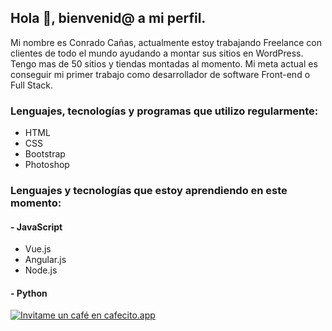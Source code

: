 ## Hola 👋, bienvenid@ a mi perfil.

Mi nombre es Conrado Cañas, actualmente estoy trabajando Freelance con clientes de todo el mundo ayudando a montar sus sitios en WordPress. Tengo mas de 50 sitios y tiendas montadas al momento. Mi meta actual es conseguir mi primer trabajo como desarrollador de software Front-end o Full Stack.

### Lenguajes, tecnologías y programas que utilizo regularmente:
- HTML
- CSS
- Bootstrap
- Photoshop

### Lenguajes y tecnologías que estoy aprendiendo en este momento:
#### - JavaScript
- Vue.js
- Angular.js
- Node.js
#### - Python


[![Invitame un café en cafecito.app](https://cdn.cafecito.app/imgs/buttons/button_5.svg)](https://cafecito.app/mameluc)

<!--
**conradocanas/conradocanas** is a ✨ _special_ ✨ repository because its `README.md` (this file) appears on your GitHub profile.

Here are some ideas to get you started:

- 🔭 I’m currently working on ...
- 🌱 I’m currently learning ...
- 👯 I’m looking to collaborate on ...
- 🤔 I’m looking for help with ...
- 💬 Ask me about ...
- 📫 How to reach me: ...
- 😄 Pronouns: ...
- ⚡ Fun fact: ...
-->
